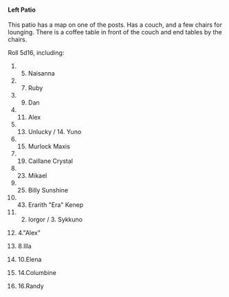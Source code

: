 #### Left Patio

This patio has a map on one of the posts. Has a couch, and a few chairs for lounging. There is a coffee table in front of the couch and end tables by the chairs. 

  

Roll 5d16, including: 

1.  5. Naisanna 
    
2.  7. Ruby 
    
3.  9. Dan 
    
4.  11. Alex 
    
5.  13. Unlucky / 14. Yuno 
    
6.  15. Murlock Maxis 
    
7.  19. Caillane Crystal 
    
8.  23. Mikael 
    
9.  25. Billy Sunshine 
    
10.  43. Erarith "Era" Kenep
    
11.  2. Iorgor / 3. Sykkuno 
    
12.  4."Alex" 
    
13.  8.Illa 
    
14.  10.Elena 
    
15.  14.Columbine 
    
16.  16.Randy
    

  
